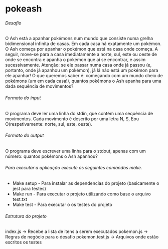 # pokeash

###### Desafio

O Ash está a apanhar pokémons num mundo que consiste numa grelha bidimensional infinita de casas.
Em cada casa há exatamente um pokémon.
O Ash começa por apanhar o pokémon que está na casa onde começa. A seguir, move-se para a casa
imediatamente a norte, sul, este ou oeste de onde se encontra e apanha o pokémon que aí se encontrar,
e assim sucessivamente. Atenção: se ele passar numa casa onde já passou (e, portanto, onde já apanhou
um pokémon), já lá não está um pokémon para ele apanhar!
O que queremos saber é: começando com um mundo cheio de pokémons (um em cada casa!), quantos
pokémons o Ash apanha para uma dada sequência de movimentos?

###### Formato do input

O programa deve ler uma linha do stdin, que contém uma sequência de movimentos. Cada movimento é
descrito por uma letra N, S, Eou O(respetivamente: norte, sul, este, oeste).

###### Formato do output

O programa deve escrever uma linha para o stdout, apenas com um número: quantos pokémons o Ash
apanhou?

###### Para executar a aplicação execute os seguintes comandos make.

* Make setup - Para instalar as dependencias do projeto (basicamente o jest para testes)
* Make run - Para executar o projeto utilizando como base o arquivo test.txt
* Make test - Para executar o os testes do projeto

###### Estrutura do projeto
index.js -> Recebe a lista de itens a serem executados
pokemon.js -> Regras de negócio para o desafio
pokemon.test.js -> Arquivos onde estão escritos os testes

